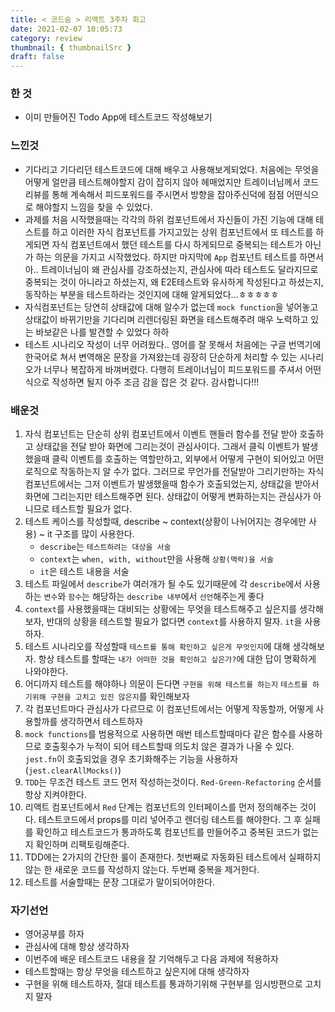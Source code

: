 ```yaml
---
title: < 코드숨 > 리액트 3주차 회고
date: 2021-02-07 10:05:73
category: review
thumbnail: { thumbnailSrc }
draft: false
---
```


### 한 것
- 이미 만들어진 Todo App에 테스트코드 작성해보기

### 느낀것
- 기다리고 기다리던 테스트코드에 대해 배우고 사용해보게되었다. 처음에는 무엇을 어떻게 얼만큼 테스트해야할지 감이 잡히지 않아 헤매었지만 트레이너님께서 코드리뷰를 통해 계속해서 피드포워드를 주시면서 방향을 잡아주신덕에 점점 어떤식으로 해야할지 느낌을 찾을 수 있었다.
- 과제를 처음 시작했을때는 각각의 하위 컴포넌트에서 자신들이 가진 기능에 대해 테스트를 하고 이러한 자식 컴포넌트를 가지고있는 상위 컴포넌트에서 또 테스트를 하게되면 자식 컴포넌트에서 했던 테스트를 다시 하게되므로 중복되는 테스트가 아닌가 하는 의문을 가지고 시작했었다. 하지만 마지막에 `App` 컴포넌트 테스트를 하면서 아.. 트레이너님이 왜 관심사를 강조하셨는지, 관심사에 따라 테스트도 달라지므로 중복되는 것이 아니라고 하셨는지, 왜 E2E테스트와 유사하게 작성된다고 하셨는지, 동작하는 부분을 테스트하라는 것인지에 대해 알게되었다...ㅎㅎㅎㅎㅎ 
- 자식컴포넌트는 당연히 상태값에 대해 알수가 없는데 `mock function`을 넣어놓고 상태값이 바뀌기만을 기다리며 리렌더링된 화면을 테스트해주려 매우 노력하고 있는 바보같은 나를 발견할 수 있었다 하하
- 테스트 시나리오 작성이 너무 어려웠다.. 영어를 잘 못해서 처음에는 구글 번역기에 한국어로 쳐서 변역해온 문장을 가져왔는데 굉장히 단순하게 처리할 수 있는 시나리오가 너무나 복잡하게 바껴버렸다. 다행히 트레이너님이 피드포워드를 주셔서 어떤식으로 작성하면 될지 아주 조금 감을 잡은 것 같다. 감사합니다!!!


### 배운것
1. 자식 컴포넌트는 단순히 상위 컴포넌트에서 이벤트 핸들러 함수를 전달 받아 호출하고 상태값을 전달 받아 화면에 그리는것이 관심사이다. 그래서 클릭 이벤트가 발생했을때 클릭 이벤트를 호출하는 역할만하고, 외부에서 어떻게 구현이 되어있고 어떤 로직으로 작동하는지 알 수가 없다. 그러므로 무언가를 전달받아 그리기만하는 자식 컴포넌트에서는 그저 이벤트가 발생했을때 함수가 호출되었는지, 상태값을 받아서 화면에 그리는지만 테스트해주면 된다. 상태값이 어떻게 변화하는지는 관심사가 아니므로 테스트할 필요가 없다.
2. 테스트 케이스를 작성할때, describe ~ context(상황이 나뉘어지는 경우에만 사용) ~ it 구조를 많이 사용한다.
    - `describe`는 `테스트하려는 대상을 서술`
    - `context`는 `when, with, without`만을 사용해 `상황(맥락)을 서술`
    - `it`은 테스트 내용을 서술
3. 테스트 파일에서 `describe`가 여러개가 될 수도 있기때문에 각 `describe`에서 사용하는 `변수`와 `함수`는 해당하는 `describe 내부`에서 `선언`해주는게 좋다
4.	`context`를 사용했을때는 대비되는 상황에는 무엇을 테스트해주고 싶은지를 생각해보자, 반대의 상황을 테스트할 필요가 없다면 `context`를 사용하지 말자. `it`을 사용하자.
5. 테스트 시나리오를 작성할때 `테스트를 통해 확인하고 싶은게 무엇인지`에 대해 생각해보자. 항상 테스트를 할때는 `내가 어떠한 것을 확인하고 싶은가?`에 대한 답이 명확하게 나와야한다.
6. 어디까지 테스트를 해야하나 의문이 든다면 `구현을 위해 테스트를 하는지` `테스트를 하기위해 구현을 고치고 있진 않은지`를 확인해보자
7. 각 컴포넌트마다 관심사가 다르므로 이 컴포넌트에서는 어떻게 작동할까, 어떻게 사용할까를 생각하면서 테스트하자 
8. `mock functions`를 범용적으로 사용하면 매번 테스트할때마다 같은 함수를 사용하므로 호출횟수가 누적이 되어 테스트할때 의도치 않은 결과가 나올 수 있다. `jest.fn`이 호출되었을 경우 초기화해주는 기능을 사용하자(`jest.clearAllMocks()`)
9. `TDD`는 무조건 테스트 코드 먼저 작성하는것이다. `Red-Green-Refactoring` 순서를 항상 지켜야한다.
10. 리액트 컴포넌트에서 `Red` 단계는 컴포넌트의 인터페이스를 먼저 정의해주는 것이다. 테스트코드에서 props를 미리 넣어주고 렌더링 테스트를 해야한다. 그 후 실패를 확인하고 테스트코드가 통과하도록 컴포넌트를 만들어주고 중복된 코드가 없는지 확인하며 리팩토링해준다. 
11. TDD에는 2가지의 간단한 룰이 존재한다. 첫번째로 자동화된 테스트에서 실패하지 않는 한 새로운 코드를 작성하지 않는다. 두번째 중복을 제거한다.
12. 테스트를 서술할때는 문장 그대로가 말이되어야한다.

### 자기선언
- 영어공부를 하자
- 관심사에 대해 항상 생각하자
- 이번주에 배운 테스트코드 내용을 잘 기억해두고 다음 과제에 적용하자
- 테스트할때는 항상 무엇을 테스트하고 싶은지에 대해 생각하자
- 구현을 위해 테스트하자, 절대 테스트를 통과하기위해 구현부를 임시방편으로 고치지 말자

